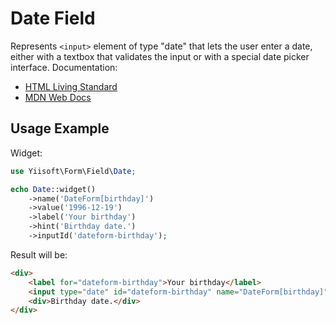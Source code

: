 # Date Field

Represents `<input>` element of type "date" that lets the user enter a date, either with a textbox that validates
the input or with a special date picker interface. Documentation:

- [HTML Living Standard](https://html.spec.whatwg.org/multipage/input.html#date-state-(type=date))
- [MDN Web Docs](https://developer.mozilla.org/docs/Web/HTML/Element/input/date)

## Usage Example

Widget:

```php
use Yiisoft\Form\Field\Date;

echo Date::widget()
    ->name('DateForm[birthday]')
    ->value('1996-12-19')
    ->label('Your birthday')
    ->hint('Birthday date.')
    ->inputId('dateform-birthday');
```

Result will be:

```html
<div>
    <label for="dateform-birthday">Your birthday</label>
    <input type="date" id="dateform-birthday" name="DateForm[birthday]" value="1996-12-19">
    <div>Birthday date.</div>
</div>
```
